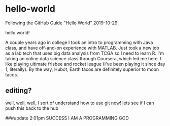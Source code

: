 # hello-world
Following the GitHub Guide "Hello World" 2019-10-29

hello world!

A couple years ago in college I took an intro to programming with Java class, and have off-and-on experience with MATLAB. Just took a new job as a lab tech that uses big data analysis from TCGA so I need to learn R. I'm taking an online data science class through Coursera, which led me here.
I like playing ultimate frisbee and rocket league (I've been playing it since day 1, literally).
By the way, Hubot, Earth tacos are definitely superior to moon tacos.

## editing?

well, well, well, I sort of understand how to use git now! lets see if I can push this back to the hub

###update 2:01pm
SUCCESS I AM A PROGRAMMING GOD
